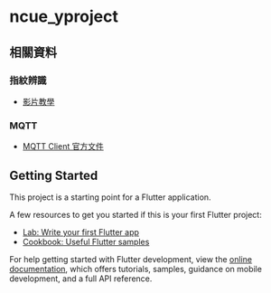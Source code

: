 # ncue_yproject

## 相關資料

### 指紋辨識

- [影片教學](https://www.youtube.com/watch?v=r78T0XpFB7s)

### MQTT

- [MQTT Client 官方文件](https://pub.dev/packages/mqtt_client)

## Getting Started

This project is a starting point for a Flutter application.

A few resources to get you started if this is your first Flutter project:

- [Lab: Write your first Flutter app](https://docs.flutter.dev/get-started/codelab)
- [Cookbook: Useful Flutter samples](https://docs.flutter.dev/cookbook)

For help getting started with Flutter development, view the
[online documentation](https://docs.flutter.dev/), which offers tutorials,
samples, guidance on mobile development, and a full API reference.
